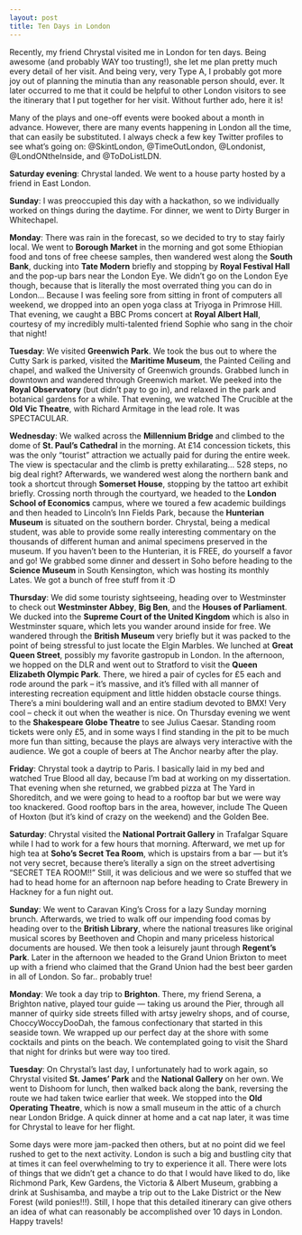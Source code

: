 ```yaml
---
layout: post
title: Ten Days in London
---
```


Recently, my friend Chrystal visited me in London for ten days. Being awesome (and probably WAY too trusting!), she let me plan pretty much every detail of her visit. And being very, very Type A, I probably got more joy out of planning the minutia than any reasonable person should, ever. It later occurred to me that it could be helpful to other London visitors to see the itinerary that I put together for her visit. Without further ado, here it is!

Many of the plays and one-off events were booked about a month in advance. However, there are many events happening in London all the time, that can easily be substituted. I always check a few key Twitter profiles to see what’s going on: @SkintLondon, @TimeOutLondon, @Londonist, @LondONtheInside, and @ToDoListLDN.

**Saturday evening**: Chrystal landed. We went to a house party hosted by a friend in East London.

**Sunday**: I was preoccupied this day with a hackathon, so we individually worked on things during the daytime. For dinner, we went to Dirty Burger in Whitechapel.

**Monday**: There was rain in the forecast, so we decided to try to stay fairly local. We went to **Borough Market** in the morning and got some Ethiopian food and tons of free cheese samples, then wandered west along the **South Bank**, ducking into **Tate Modern** briefly and stopping by **Royal Festival Hall** and the pop-up bars near the London Eye. We didn’t go on the London Eye though, because that is literally the most overrated thing you can do in London… Because I was feeling sore from sitting in front of computers all weekend, we dropped into an open yoga class at Triyoga in Primrose Hill. That evening, we caught a BBC Proms concert at **Royal Albert Hall**, courtesy of my incredibly multi-talented friend Sophie who sang in the choir that night!

**Tuesday**: We visited **Greenwich Park**. We took the bus out to where the Cutty Sark is parked, visited the **Maritime Museum**, the Painted Ceiling and chapel, and walked the University of Greenwich grounds. Grabbed lunch in downtown and wandered through Greenwich market. We peeked into the **Royal Observatory** (but didn’t pay to go in), and relaxed in the park and botanical gardens for a while. That evening, we watched The Crucible at the **Old Vic Theatre**, with Richard Armitage in the lead role. It was SPECTACULAR.

**Wednesday**: We walked across the **Millennium Bridge** and climbed to the dome of **St. Paul’s Cathedral** in the morning. At £14 concession tickets, this was the only “tourist” attraction we actually paid for during the entire week. The view is spectacular and the climb is pretty exhilarating… 528 steps, no big deal right? Afterwards, we wandered west along the northern bank and took a shortcut through **Somerset House**, stopping by the tattoo art exhibit briefly. Crossing north through the courtyard, we headed to the **London School of Economics** campus, where we toured a few academic buildings and then headed to Lincoln’s Inn Fields Park, because the **Hunterian Museum** is situated on the southern border. Chrystal, being a medical student, was able to provide some really interesting commentary on the thousands of different human and animal specimens preserved in the museum. If you haven’t been to the Hunterian, it is FREE, do yourself a favor and go! We grabbed some dinner and dessert in Soho before heading to the **Science Museum** in South Kensington, which was hosting its monthly Lates. We got a bunch of free stuff from it :D

**Thursday**: We did some touristy sightseeing, heading over to Westminster to check out **Westminster Abbey**, **Big Ben**, and the **Houses of Parliament**. We ducked into the **Supreme Court of the United Kingdom** which is also in Westminster square, which lets you wander around inside for free. We wandered through the **British Museum** very briefly but it was packed to the point of being stressful to just locate the Elgin Marbles. We lunched at **Great Queen Street**, possibly my favorite gastropub in London. In the afternoon, we hopped on the DLR and went out to Stratford to visit the **Queen Elizabeth Olympic Park**. There, we hired a pair of cycles for £5 each and rode around the park – it’s massive, and it’s filled with all manner of interesting recreation equipment and little hidden obstacle course things. There’s a mini bouldering wall and an entire stadium devoted to BMX! Very cool – check it out when the weather is nice. On Thursday evening we went to the **Shakespeare Globe Theatre** to see Julius Caesar. Standing room tickets were only £5, and in some ways I find standing in the pit to be much more fun than sitting, because the plays are always very interactive with the audience. We got a couple of beers at The Anchor nearby after the play.

**Friday**: Chrystal took a daytrip to Paris. I basically laid in my bed and watched True Blood all day, because I’m bad at working on my dissertation. That evening when she returned, we grabbed pizza at The Yard in Shoreditch, and we were going to head to a rooftop bar but we were way too knackered. Good rooftop bars in the area, however, include The Queen of Hoxton (but it’s kind of crazy on the weekend) and the Golden Bee.

**Saturday**: Chrystal visited the **National Portrait Gallery** in Trafalgar Square while I had to work for a few hours that morning. Afterward, we met up for high tea at **Soho’s Secret Tea Room**, which is upstairs from a bar — but it’s not very secret, because there’s literally a sign on the street advertising “SECRET TEA ROOM!!” Still, it was delicious and we were so stuffed that we had to head home for an afternoon nap before heading to Crate Brewery in Hackney for a fun night out.

**Sunday**: We went to Caravan King’s Cross for a lazy Sunday morning brunch. Afterwards, we tried to walk off our impending food comas by heading over to the **British Library**, where the national treasures like original musical scores by Beethoven and Chopin and many priceless historical documents are housed. We then took a leisurely jaunt through **Regent’s Park**. Later in the afternoon we headed to the Grand Union Brixton to meet up with a friend who claimed that the Grand Union had the best beer garden in all of London. So far.. probably true!

**Monday**: We took a day trip to **Brighton**. There, my friend Serena, a Brighton native, played tour guide — taking us around the Pier, through all manner of quirky side streets filled with artsy jewelry shops, and of course, ChoccyWoccyDooDah, the famous confectionary that started in this seaside town. We wrapped up our perfect day at the shore with some cocktails and pints on the beach. We contemplated going to visit the Shard that night for drinks but were way too tired.

**Tuesday**: On Chrystal’s last day, I unfortunately had to work again, so Chrystal visited **St. James’ Park** and the **National Gallery** on her own. We went to Dishoom for lunch, then walked back along the bank, reversing the route we had taken twice earlier that week. We stopped into the **Old Operating Theatre**, which is now a small museum in the attic of a church near London Bridge. A quick dinner at home and a cat nap later, it was time for Chrystal to leave for her flight.

Some days were more jam-packed then others, but at no point did we feel rushed to get to the next activity. London is such a big and bustling city that at times it can feel overwhelming to try to experience it all. There were lots of things that we didn’t get a chance to do that I would have liked to do, like Richmond Park, Kew Gardens, the Victoria & Albert Museum, grabbing a drink at Sushisamba, and maybe a trip out to the Lake District or the New Forest (wild ponies!!!). Still, I hope that this detailed itinerary can give others an idea of what can reasonably be accomplished over 10 days in London. Happy travels!